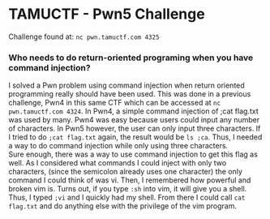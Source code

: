 # TAMUCTF - Pwn5 Challenge

Challenge found at: `nc pwn.tamuctf.com 4325`

### Who needs to do return-oriented programing when you have command injection?
I solved a Pwn problem using command injection when return oriented programming really should have been used.  This was done in a previous challenge, Pwn4 in this same CTF which can be accessed at `nc pwn.tamuctf.com 4324`.  In Pwn4, a simple command injection of ;cat flag.txt was used by many.  Pwn4 was easy because users could input any number of characters.  In Pwn5 however, the user can only input three characters.  If I tried to do `;cat flag.txt` again, the result would be `ls ;ca`.  Thus, I needed a way to do command injection while only using three characters.
<br>
Sure enough, there was a way to use command injection to get this flag as well.  As I considered what commands I could inject with only two characters, (since the semicolon already uses one character) the only command I could think of was vi.  Then, I remembered how powerful and broken vim is.  Turns out, if you type `:sh` into vim, it will give you a shell.  Thus, I typed `;vi` and I quickly had my shell.  From there I could call `cat flag.txt` and do anything else with the privilege of the vim program.
